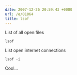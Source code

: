 ```yaml
---
date: 2007-12-26 20:59:43 +0000
url: /e/01064
title: lsof
---
```


List of all open files

	lsof
List open internet connections

	lsof -i
Cool...
